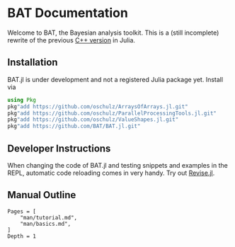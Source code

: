 # BAT Documentation

Welcome to BAT, the Bayesian analysis toolkit. This is a (still incomplete) rewrite of the previous [C++ version](https://github.com/bat/bat) in Julia.


## Installation

BAT.jl is under development and not a registered Julia package yet. Install via

```julia
using Pkg
pkg"add https://github.com/oschulz/ArraysOfArrays.jl.git"
pkg"add https://github.com/oschulz/ParallelProcessingTools.jl.git"
pkg"add https://github.com/oschulz/ValueShapes.jl.git"
pkg"add https://github.com/BAT/BAT.jl.git"
```


## Developer Instructions

When changing the code of BAT.jl and testing snippets and examples in the REPL, automatic code reloading comes in very handy. Try out [Revise.jl](https://github.com/timholy/Revise.jl).


## Manual Outline

```@contents
Pages = [
    "man/tutorial.md",
    "man/basics.md",
]
Depth = 1
```
